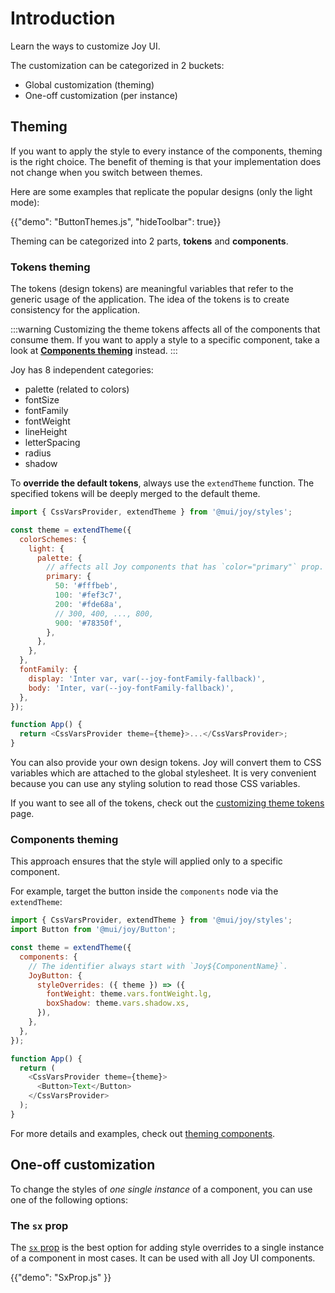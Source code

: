 # Introduction

<p class="description">Learn the ways to customize Joy UI.</p>

The customization can be categorized in 2 buckets:

- Global customization (theming)
- One-off customization (per instance)

## Theming

If you want to apply the style to every instance of the components, theming is the right choice. The benefit of theming is that your implementation does not change when you switch between themes.

Here are some examples that replicate the popular designs (only the light mode):

{{"demo": "ButtonThemes.js", "hideToolbar": true}}

Theming can be categorized into 2 parts, **tokens** and **components**.

### Tokens theming

The tokens (design tokens) are meaningful variables that refer to the generic usage of the application. The idea of the tokens is to create consistency for the application.

:::warning
Customizing the theme tokens affects all of the components that consume them. If you want to apply a style to a specific component, take a look at [**Components theming**](#components-theming) instead.
:::

Joy has 8 independent categories:

- palette (related to colors)
- fontSize
- fontFamily
- fontWeight
- lineHeight
- letterSpacing
- radius
- shadow

To **override the default tokens**, always use the `extendTheme` function. The specified tokens will be deeply merged to the default theme.

```js
import { CssVarsProvider, extendTheme } from '@mui/joy/styles';

const theme = extendTheme({
  colorSchemes: {
    light: {
      palette: {
        // affects all Joy components that has `color="primary"` prop.
        primary: {
          50: '#fffbeb',
          100: '#fef3c7',
          200: '#fde68a',
          // 300, 400, ..., 800,
          900: '#78350f',
        },
      },
    },
  },
  fontFamily: {
    display: 'Inter var, var(--joy-fontFamily-fallback)',
    body: 'Inter, var(--joy-fontFamily-fallback)',
  },
});

function App() {
  return <CssVarsProvider theme={theme}>...</CssVarsProvider>;
}
```

You can also provide your own design tokens. Joy will convert them to CSS variables which are attached to the global stylesheet. It is very convenient because you can use any styling solution to read those CSS variables.

If you want to see all of the tokens, check out the [customizing theme tokens](/joy-ui/customization/customizing-theme-tokens/) page.

### Components theming

This approach ensures that the style will applied only to a specific component.

For example, target the button inside the `components` node via the `extendTheme`:

```js
import { CssVarsProvider, extendTheme } from '@mui/joy/styles';
import Button from '@mui/joy/Button';

const theme = extendTheme({
  components: {
    // The identifier always start with `Joy${ComponentName}`.
    JoyButton: {
      styleOverrides: ({ theme }) => ({
        fontWeight: theme.vars.fontWeight.lg,
        boxShadow: theme.vars.shadow.xs,
      }),
    },
  },
});

function App() {
  return (
    <CssVarsProvider theme={theme}>
      <Button>Text</Button>
    </CssVarsProvider>
  );
}
```

For more details and examples, check out [theming components](/joy-ui/customization/theming-components/).

## One-off customization

To change the styles of _one single instance_ of a component, you can use one of the following options:

### The `sx` prop

The [`sx` prop](/system/basics/#the-sx-prop) is the best option for adding style overrides to a single instance of a component in most cases. It can be used with all Joy UI components.

{{"demo": "SxProp.js" }}
